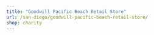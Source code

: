 ```yaml
---
title: "Goodwill Pacific Beach Retail Store"
url: /san-diego/goodwill-pacific-beach-retail-store/
shop: charity
---
```

